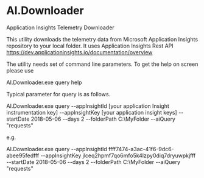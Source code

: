 # AI.Downloader
Application Insights Telemetry Downloader

This utility downloads the telemetry data from Microsoft Application Insights repository to your local folder. It uses Application Insights Rest API https://dev.applicationinsights.io/documentation/overview

The utility needs set of command line parameters. To get the help on screen please use

AI.Downloader.exe query help 

Typical parameter for query is as follows.

AI.Downloader.exe query --appInsightId [your application Insight instrumentation key] --appInsightKey [your application insight keys]  --startDate 2018-05-06 --days 2 --folderPath C:\MyFolder --aiQuery "requests"

e.g.

AI.Downloader.exe query --appInsightId ffff7474-a3ac-41f6-9dc6-abee95fedfff --appInsightKey jlceq2hpmf7qo6mfo5k4lzpy0diq7dryuwpkjfff --startDate 2018-05-06 --days 2 --folderPath C:\MyFolder --aiQuery &quot;requests&quot;

